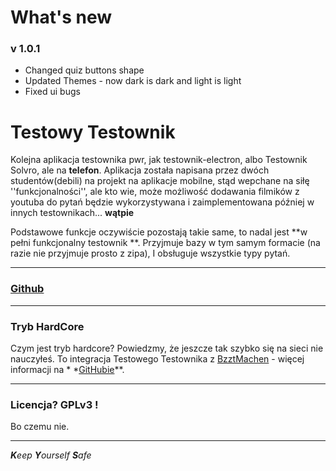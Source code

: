 # What's new
### v 1.0.1
- Changed quiz buttons shape
- Updated Themes - now dark is dark and light is light
- Fixed ui bugs

# Testowy Testownik

Kolejna aplikacja testownika pwr, jak testownik-electron, albo Testownik Solvro, ale na **telefon**.
Aplikacja została napisana przez dwóch studentów(debili) na projekt na aplikacje mobilne, stąd
wepchane na siłę ''funkcjonalności'', ale kto wie, może możliwość dodawania filmików z youtuba do
pytań będzie wykorzystywana i zaimplementowana później w innych testownikach... **wątpie**

Podstawowe funkcje oczywiście pozostają takie same, to nadal jest **w pełni funkcjonalny testownik
**.
Przyjmuje bazy w tym samym formacie (na razie nie przyjmuje prosto z zipa), I obsługuje wszystkie
typy pytań.
___

### [Github](https://github.com/Dankeatermidir/TestowyTestownik)

___

### Tryb HardCore

Czym jest tryb hardcore?
Powiedzmy, że jeszcze tak szybko się na sieci nie nauczyłeś. To integracja Testowego Testownika
z [BzztMachen](https://github.com/Dankeatermidir/bzztmachen) - więcej informacji na *
*[GitHubie](https://github.com/Dankeatermidir/bzztmachen)**.
___

### Licencja? GPLv3 !

Bo czemu nie.
___
***K**eep
**Y**ourself
**S**afe*





